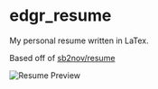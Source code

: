 # edgr_resume
My personal resume written in LaTex.  
  
Based off of [sb2nov/resume](https://github.com/sb2nov/resume/)  
  
![Resume Preview](resume.png)  